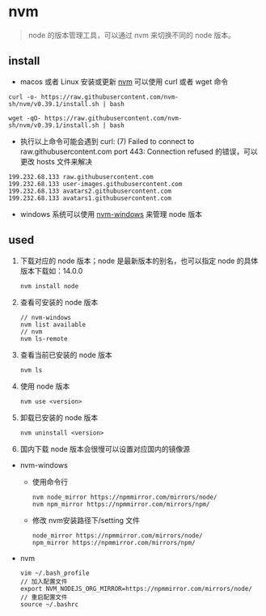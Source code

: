 # nvm

> node 的版本管理工具，可以通过 nvm 来切换不同的 node 版本。

## install

- macos 或者 Linux 安装或更新 [nvm](https://github.com/nvm-sh/nvm) 可以使用 curl 或者 wget 命令
```shell
curl -o- https://raw.githubusercontent.com/nvm-sh/nvm/v0.39.1/install.sh | bash
```

```shell
wget -qO- https://raw.githubusercontent.com/nvm-sh/nvm/v0.39.1/install.sh | bash
```

- 执行以上命令可能会遇到 curl: (7) Failed to connect to raw.githubusercontent.com port 443: Connection refused 的错误，可以更改 hosts 文件来解决
```shell
199.232.68.133 raw.githubusercontent.com
199.232.68.133 user-images.githubusercontent.com
199.232.68.133 avatars2.githubusercontent.com
199.232.68.133 avatars1.githubusercontent.com
```

- windows 系统可以使用 [nvm-windows](https://github.com/coreybutler/nvm-windows/releases) 来管理 node 版本

## used

1. 下载对应的 node 版本；node 是最新版本的别名，也可以指定 node 的具体版本下载如：14.0.0

   ```shell
   nvm install node
   ```

2. 查看可安装的 node 版本

   ```shell
   // nvm-windows
   nvm list available
   // nvm
   nvm ls-remote
   ```

3. 查看当前已安装的 node 版本

   ```shell
   nvm ls
   ```

4. 使用 node 版本

   ```shell
   nvm use <version>
   ```

5. 卸载已安装的 node 版本

   ```shell
   nvm uninstall <version>
   ```

6. 国内下载 node 版本会很慢可以设置对应国内的镜像源

 - nvm-windows
 
   - 使用命令行

     ```shell
     nvm node_mirror https://npmmirror.com/mirrors/node/
     nvm npm_mirror https://npmmirror.com/mirrors/npm/
     ```

   - 修改 nvm安装路径下/setting 文件

     ```txt
     node_mirror https://npmmirror.com/mirrors/node/
     npm_mirror https://npmmirror.com/mirrors/npm/
     ```
 
 - nvm
   ```shell
   vim ~/.bash_profile
   // 加入配置文件
   export NVM_NODEJS_ORG_MIRROR=https://npmmirror.com/mirrors/node/
   // 重启配置文件
   source ~/.bashrc
    ```
